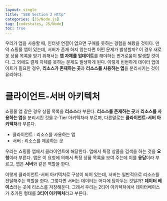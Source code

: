 ```yaml
---
layout: single
title: "SEB Section 2 Http"
categories: [JS/Node.js]
tag: [codestates, JS/Node]
toc: true
---
```


우리가 앱을 사용할 때, 인터넷 연결이 없으면 구매를 못하는 경험을 해봤을 것이다. 만약 쇼핑몰 앱이 있는데, 서버가 존재 하지 않는다면 어떤 문제가 발생할까? 이 경우 새로운 상품 목록을 받기 위해서는 **앱 자체를 업데이트**를 해야하는 번거로움이 발생할 것이다. 그 외에도 결제 자체를 못하는 문제도 발생하게 된다. 이렇게 빈번하게 데이터 업데이트가 필요한 경우, **리소스가 존재하는 곳**과 **리소스를 사용하는 앱**을 분리시키는 것이 유리하다.

# 클라이언트-서버 아키텍처

쇼핑물 앱 같은 경우 상품 목록을 **리소스**라 부른다. **리소스를 존재하는 곳**과 **리소스를 사용하는 앱**을 분리시킨 것을 2-Tier 아키텍처라 부르며, 다른말로는 **클라이언트-서버 아키텍처**라 부른다.

- 클라이언트 : 리소스를 사용하는 앱
- 서버 : 리소스를 제공하는 곳

우리는 쇼핑몰 앱에서 클라이언트에 해당한다. 앱에서 특정 상품을 검색을 하는 것을 **요청**이라 부른다. 앱은 이 요청에 의해서 특정 상품 목록을 보여 주는데 이를 **응답**이라 부르고, 앱은 **서버**와 같은 역할을 한다.

이렇게 클라이언트-서버 아키텍처로 구성이 되어 있는데, 서버는 일반적으로 리소스를 전달해주는 역할을 한다. 그렇다면 서버는 데이터는 어디에 담아두는 것일까? **데이터 베이스**라는 곳에 리소스를 저장해둔다. 그래서 우리는 2티어 아키텍처에서 데이터베이스가 추가된 형태를 **3티어 아키텍처**라고 부른다.
